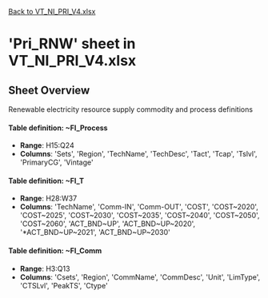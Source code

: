 [Back to VT_NI_PRI_V4.xlsx](README.md)

# 'Pri_RNW' sheet in VT_NI_PRI_V4.xlsx

## Sheet Overview

Renewable electricity resource supply commodity and process definitions

#### Table definition: ~FI_Process
- **Range**: H15:Q24
- **Columns**: 'Sets', 'Region', 'TechName', 'TechDesc', 'Tact', 'Tcap', 'Tslvl', 'PrimaryCG', 'Vintage'

#### Table definition: ~FI_T
- **Range**: H28:W37
- **Columns**: 'TechName', 'Comm-IN', 'Comm-OUT', 'COST', 'COST~2020', 'COST~2025', 'COST~2030', 'COST~2035', 'COST~2040', 'COST~2050', 'COST~2060', 'ACT_BND~UP', 'ACT_BND~UP~2020', '*ACT_BND~UP~2021', 'ACT_BND~UP~2030'

#### Table definition: ~FI_Comm
- **Range**: H3:Q13
- **Columns**: 'Csets', 'Region', 'CommName', 'CommDesc', 'Unit', 'LimType', 'CTSLvl', 'PeakTS', 'Ctype'

